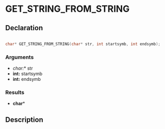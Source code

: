 # GET_STRING_FROM_STRING

## Declaration
```cpp

char* GET_STRING_FROM_STRING(char* str, int startsymb, int endsymb);
```

### Arguments
- **char*:** str
- **int:** startsymb
- **int:** endsymb

### Results
- **char***

## Description
